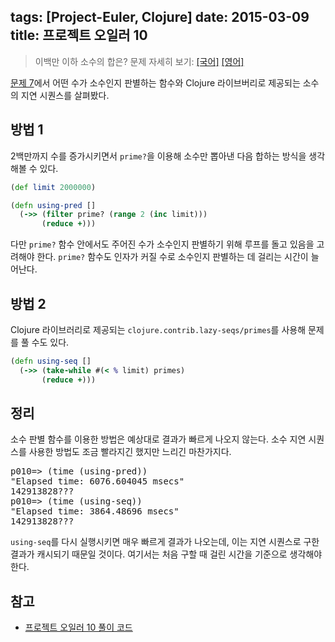 tags: [Project-Euler, Clojure]
date: 2015-03-09
title: 프로젝트 오일러 10
---
> 이백만 이하 소수의 합은?
> 문제 자세히 보기: [[국어]](http://euler.synap.co.kr/prob_detail.php?id=10) [[영어]](https://projecteuler.net/problem=10)

[문제 7](/2015/project-euler-007/)에서 어떤 수가 소수인지 판별하는 함수와 Clojure 라이브버리로 제공되는 소수의 지연 시퀀스를 살펴봤다.<!--more-->

## 방법 1
2백만까지 수를 증가시키면서 `prime?`을 이용해 소수만 뽑아낸 다음 합하는 방식을 생각해볼 수 있다.

```clojure
(def limit 2000000)

(defn using-pred []
  (->> (filter prime? (range 2 (inc limit)))
       (reduce +)))
```

다만 `prime?` 함수 안에서도 주어진 수가 소수인지 판별하기 위해 루프를 돌고 있음을 고려해야 한다. `prime?` 함수도 인자가 커질 수로 소수인지 판별하는 데 걸리는 시간이 늘어난다.

## 방법 2
Clojure 라이브러리로 제공되는 `clojure.contrib.lazy-seqs/primes`를 사용해 문제를 풀 수도 있다.

```clojure
(defn using-seq []
  (->> (take-while #(< % limit) primes)
       (reduce +)))
```

## 정리
소수 판별 함수를 이용한 방법은 예상대로 결과가 빠르게 나오지 않는다. 소수 지연 시퀀스를 사용한 방법도 조금 빨라지긴 했지만 느리긴 마찬가지다.

<pre class="console">
p010=> (time (using-pred))
"Elapsed time: 6076.604045 msecs"
142913828???
p010=> (time (using-seq))
"Elapsed time: 3864.48696 msecs"
142913828???
</pre>

`using-seq`를 다시 실행시키면 매우 빠르게 결과가 나오는데, 이는 지연 시퀀스로 구한 결과가 캐시되기 때문일 것이다. 여기서는 처음 구할 때 걸린 시간을 기준으로 생각해야 한다.

## 참고
* [프로젝트 오일러 10 풀이 코드](https://github.com/ntalbs/euler/blob/master/src/p010.clj)
